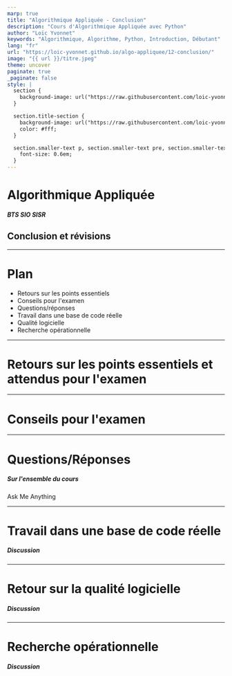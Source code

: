 ```yaml
---
marp: true
title: "Algorithmique Appliquée - Conclusion"
description: "Cours d'Algorithmique Appliquée avec Python"
author: "Loïc Yvonnet"
keywords: "Algorithmique, Algorithme, Python, Introduction, Débutant"
lang: "fr"
url: "https://loic-yvonnet.github.io/algo-appliquee/12-conclusion/"
image: "{{ url }}/titre.jpeg"
theme: uncover
paginate: true
_paginate: false
style: |
  section {
    background-image: url("https://raw.githubusercontent.com/loic-yvonnet/algo-appliquee/master/assets/bg_normal.jpg");
  }

  section.title-section {
    background-image: url("https://raw.githubusercontent.com/loic-yvonnet/algo-appliquee/master/assets/bg_title.jpg");
    color: #fff;
  }

  section.smaller-text p, section.smaller-text pre, section.smaller-text ul, section.smaller-text table {
    font-size: 0.6em;
  }
---
```


<!-- _class: title-section -->

# <!--fit--> Algorithmique Appliquée

##### BTS SIO SISR

## Conclusion et révisions

<!--
Ce n'est que le commencement de votre exploration des domaines de l'algorithmique, la recherche opérationnelle, et l'intelligence artificielle.
Ce cours est volontairement léger et sans TP associé pour donner aux étudiants la liberté de choisir les points de cours sur lesquels ils souhaitent revenir avec leur examen.
Si les étudiants sont en avance, les points suivants pourraient également être abordés en plus :
- Coroutines en Python.
- Limites du Python et C++.
- Faire un jeu 3D avec PyGame.
-->

---

# Plan

- Retours sur les points essentiels
- Conseils pour l'examen
- Questions/réponses
- Travail dans une base de code réelle
- Qualité logicielle
- Recherche opérationnelle

---

<!-- _class: title-section -->

# Retours sur les points essentiels et attendus pour l'examen

---

<!-- _class: title-section -->

# <!--fit--> Conseils pour l'examen

---

<!-- _class: title-section -->

# <!--fit--> Questions/Réponses

##### Sur l'ensemble du cours

Ask Me Anything

---

<!-- _class: title-section -->

# <!--fit--> Travail dans une base de code réelle

##### Discussion

---

<!-- _class: title-section -->

# <!--fit--> Retour sur la qualité logicielle

##### Discussion

---

<!-- _class: title-section -->

# Recherche opérationnelle

##### Discussion

